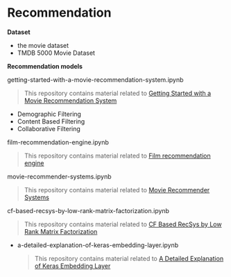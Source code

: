 # __Recommendation__

__Dataset__
- the movie dataset
- TMDB 5000 Movie Dataset


__Recommendation models__

getting-started-with-a-movie-recommendation-system.ipynb
> This repository contains material related to [Getting Started with a Movie Recommendation System](https://www.kaggle.com/ibtesama/getting-started-with-a-movie-recommendation-system/notebook)
- Demographic Filtering 
- Content Based Filtering
- Collaborative Filtering


film-recommendation-engine.ipynb
> This repository contains material related to [Film recommendation engine](https://www.kaggle.com/fabiendaniel/film-recommendation-engine)


movie-recommender-systems.ipynb
> This repository contains material related to [Movie Recommender Systems](https://www.kaggle.com/rounakbanik/movie-recommender-systems)

cf-based-recsys-by-low-rank-matrix-factorization.ipynb
> This repository contains material related to [CF Based RecSys by Low Rank Matrix Factorization](https://www.kaggle.com/rajmehra03/cf-based-recsys-by-low-rank-matrix-factorization)
- a-detailed-explanation-of-keras-embedding-layer.ipynb
  > This repository contains material related to [A Detailed Explanation of Keras Embedding Layer](https://www.kaggle.com/rajmehra03/a-detailed-explanation-of-keras-embedding-layer)
